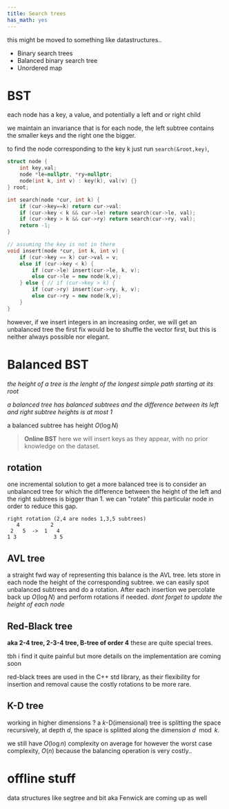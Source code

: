 ```yaml
---
title: Search trees
has_math: yes
---
```


this might be moved to something like datastructures..

- Binary search trees
- Balanced binary search tree
- Unordered map

# BST
each node has a key, a value, and potentially a left and or right child

we maintain an invariance that is for each node, the left subtree contains
the smaller keys and the right one the bigger.

to find the node corresponding to the key k just run `search(&root,key)`,

```cpp
struct node {
    int key,val;
    node *le=nullptr, *ry=nullptr;
    node(int k, int v) : key(k), val(v) {}
} root;

int search(node *cur, int k) {
    if (cur->key==k) return cur->val:
    if (cur->key < k && cur->le) return search(cur->le, val);
    if (cur->key > k && cur->ry) return search(cur->ry, val);
    return -1;
}

// assuming the key is not in there
void insert(node *cur, int k, int v) {
    if (cur->key == k) cur->val = v;
    else if (cur->key < k) {
        if (cur->le) insert(cur->le, k, v);
        else cur->le = new node(k,v);
    } else { // if (cur->key > k) {
        if (cur->ry) insert(cur->ry, k, v);
        else cur->ry = new node(k,v);
    }
}
```

however, if we insert integers in an increasing order, we will get an unbalanced tree
the first fix would be to shuffle the vector first, but this is neither always possible
nor elegant.

# Balanced BST
_the height of a tree is the lenght of the longest simple path starting at its root_

_a balanced tree has balanced subtrees and the difference between its left and right subtree heights is at most 1_

a balanced subtree has height $O(\log N)$

> **Online BST** here we will insert keys as they appear, with no prior knowledge on the dataset.

## rotation
one incremental solution to get a more balanced tree is to consider an unbalanced tree for which the difference between the height of the left and the right subtrees is bigger than 1.
we can "rotate" this particular node in order to reduce this gap.

```
right rotation (2,4 are nodes 1,3,5 subtrees)
   4          2
 2   5  ->  1   4
1 3            3 5
```

## AVL tree
a straight fwd way of representing this balance is the AVL tree.
lets store in each node the height of the corresponding subtree.
we can easily spot unbalanced subtrees and do a rotation.
After each insertion we percolate back up $O(\log N)$ and perform rotations if needed.
_dont forget to update the height of each node_

## Red-Black tree
**aka 2-4 tree, 2-3-4 tree, B-tree of order 4**
these are quite special trees.

tbh i find it quite painful but more details on the implementation are coming soon

red-black trees are used in the C++ std library, as their flexibility for insertion
and removal cause the costly rotations to be more rare.

## K-D tree
working in higher dimensions ? a $k$-D(imensional) tree is splitting the space recursively,
at depth $d$, the space is splitted along the dimension $d \mod k$.

we still have $O(\log n)$ complexity on average for 
however the worst case complexity, $O(n)$
because the balancing operation is very costly..


# offline stuff
data structures like segtree and bit aka Fenwick are coming up as well

